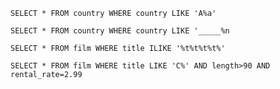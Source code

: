 `SELECT * FROM country WHERE country LIKE 'A%a'`

`SELECT * FROM country WHERE country LIKE '_____%n`

`SELECT * FROM film WHERE title ILIKE '%t%t%t%t%'`

`SELECT * FROM film WHERE title LIKE 'C%' AND length>90 AND rental_rate=2.99`
